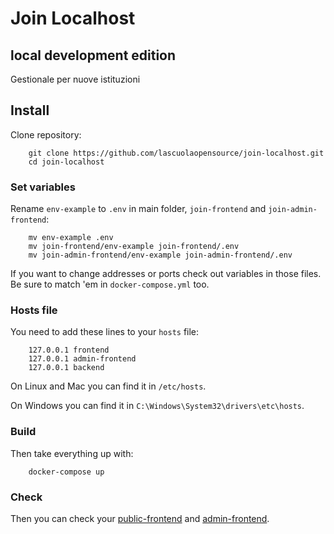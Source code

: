 # Join Localhost
## local development edition

Gestionale per nuove istituzioni

## Install

Clone repository:
        
        git clone https://github.com/lascuolaopensource/join-localhost.git
        cd join-localhost

### Set variables

Rename `env-example` to `.env` in main folder, `join-frontend` and `join-admin-frontend`:

        mv env-example .env
        mv join-frontend/env-example join-frontend/.env
        mv join-admin-frontend/env-example join-admin-frontend/.env

If you want to change addresses or ports check out variables in those files. Be sure to match 'em in `docker-compose.yml` too.

### Hosts file

You need to add these lines to your `hosts` file:

        127.0.0.1 frontend
        127.0.0.1 admin-frontend
        127.0.0.1 backend

On Linux and Mac you can find it in `/etc/hosts`.

On Windows you can find it in `C:\Windows\System32\drivers\etc\hosts`.

### Build
        
Then take everything up with:

        docker-compose up
        
### Check
Then you can check your [public-frontend](http://frontend:1234) and [admin-frontend](http://admin-frontend:1235).
